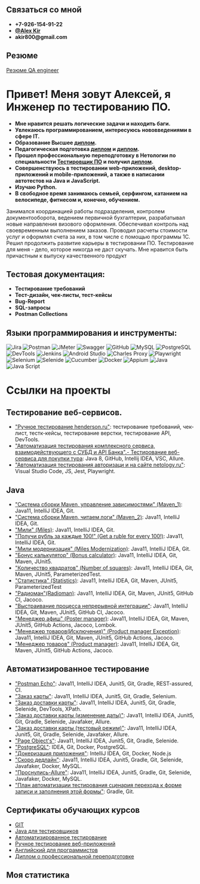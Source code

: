## Связаться со мной
 * __+7-926-154-91-22__
 * __[@Alex Kir](https://t.me/bltstmp)__
 * __akir800@gmail.com__
 
 ## Резюме
 [Резюме QA engineer](https://github.com/Akir800/Akir800/blob/master/CV/CV_QA_engineer.pdf)

# Привет! Меня зовут Алексей, я Инженер по тестированию ПО.
* __Мне нравится решать логические задачи и находить баги.__
* __Увлекаюсь программированием, интересуюсь нововведениями в сфере IT.__
* __Образование Высшее [диплом](https://github.com/Akir800/AlexeyKirillov/blob/master/Certificates/Diplome_1.pdf).__
* __Педагогическая подготовка [диплом](https://github.com/Akir800/AlexeyKirillov/blob/master/Certificates/Diplome_2.pdf) и [диплом](https://github.com/Akir800/AlexeyKirillov/blob/master/Certificates/Diplome_3.pdf).__
* __Прошeл профессиональную переподготовку в Нетологии по специальности [Тестировщик ПО](https://netology.ru/programs/qa) и получил [диплом](https://github.com/Akir800/AlexeyKirillov/blob/master/Certificates/Diplome_QA.pdf).__
* __Совершенствуюсь в тестировании web-приложений, desktop-приложений и mobile-приложений, а также в написании автотестов на Java и JavaScript.__
* __Изучаю Python.__
* __В свободное время занимаюсь семьей, серфингом, катанием на велосипеде, фитнесом и, конечно, обучением.__

Занимался координацией работы подразделения, контролем документооборота, ведением первичной бухгалтерии, разрабатывал новые направления визового оформления.
Обеспечивал контроль над своевременным выполнением заказов.
Проводил расчеты стоимости услуг и оформлял счета за них, в том числе с помощью программы 1С.
Решил продолжить развитие карьеры в тестировании ПО. Тестирование для меня - дело, которое никогда не даст скучать. Мне нравится быть причастным к выпуску качественного продукт
## Тестовая документация:
* __Тестирование требований__
* __Тест-дизайн, чек-листы, тест-кейсы__
* __Bug-Report__
* __SQL-запросы__
* __Postman Collections__

## Языки программирования и инструменты:
![Jira](https://img.shields.io/badge/-Jira-090909?style=for-the-badge&logo=jira&logoColor=136be1)
![Postman](https://img.shields.io/badge/-Postman-090909?style=for-the-badge&logo=postman&logoColor=f76935)
![JMeter](https://img.shields.io/badge/-JMeter-090909?style=for-the-badge&logo=apache&logoColor=f76935)
![Swagger](https://img.shields.io/badge/-Swagger-090909?style=for-the-badge&logo=Swagger&logoColor=7ede2b)
![GitHub](https://img.shields.io/badge/-GitHub-090909?style=for-the-badge&logo=GitHub)
![MySQL](https://img.shields.io/badge/-MySQL-090909?style=for-the-badge&logo=MySQL&logoColor=00618a)
![PostgreSQL](https://img.shields.io/badge/-PostgreSQL-090909?style=for-the-badge&logo=PostgreSQL&logoColor=00618a)
![DevTools](https://img.shields.io/badge/-DevTools-090909?style=for-the-badge&logo=DevTools&logoColor=136be1)
![Jenkins](https://img.shields.io/badge/-Jenkins-090909?style=for-the-badge&logo=Jenkins&logoColor=136be1)
![Android Studio](https://img.shields.io/badge/-AndroidStudio-090909?style=for-the-badge&logo=AndroidStudio&logoColor=3ad07d)
![Charles Proxy](https://img.shields.io/badge/-CharlesProxy-090909?style=for-the-badge&logo=CharlesProxy&logoColor=3ad07d)
![Playwright](https://img.shields.io/badge/-Playwright-090909?style=for-the-badge&logo=Playwright)
![Selenium](https://img.shields.io/badge/-Selenium-090909?style=for-the-badge&logo=Selenium&logoColor=7ede2b)
![Selenide](https://img.shields.io/badge/-Selenide-090909?style=for-the-badge&logo=Selenide&logoColor=#883090)
![Cucumber](https://img.shields.io/badge/-Cucumber-090909?style=for-the-badge&logo=Cucumber&logoColor=3ad07d)
![Docker](https://img.shields.io/badge/-Docker-090909?style=for-the-badge&logo=Docker&logoColor=#003f8c)
![Appium](https://img.shields.io/badge/-Appium-090909?style=for-the-badge&logo=Appium)
![Java](https://img.shields.io/badge/-Java-090909?style=for-the-badge&logo=Java)
![Java Script](https://img.shields.io/badge/-JavaScript-090909?style=for-the-badge&logo=JavaScript)


# Ссылки на проекты 


## Тестирование веб-сервисов.
* ["Ручное тестирование henderson.ru"](https://docs.google.com/spreadsheets/d/1X0ZunWi4yEscNeWeFddUIpbS6b_oxFUG_5HoiUIDnXU/edit#gid=0): тестирование требований, чек-лист, тестк-кейсы, тестирование верстки, тестирование API, DevTools.
* ["Автоматизация тестирования комплексного сервиса, взаимодействующего с СУБД и API Банка".- Тестирование веб-сервиса для покупки тура](https://github.com/Akir800/QA_Diploma.git): Java 8, GitHub, Intellij IDEA, VSC, Allure.
* ["Автоматизация тестирования авторизаци и на сайте netology.ru"](https://github.com/KseniyaChepelevich/Test_Playwright): Visual Studio Code, JS, Jest, Playwright.


## Java
* ["Система сборки Maven, управление зависимостями" (Maven_1)](https://github.com/Akir800/Maven-1): Java11, IntelliJ IDEA, Git.
* ["Система сборки Maven, читаем логи" (Maven_2)](https://github.com/Akir800/Maven-2): Java11, IntelliJ IDEA, Git.
* ["Мили" (Miles)](https://github.com/Akir800/Primitives-1-Bonus-Miles): Java11, IntelliJ IDEA, Git.
* ["Получи рубль за каждые 100!" (Get a ruble for every 100!)](https://github.com/Akir800/Primitives-2-1-for-100): Java11, IntelliJ IDEA, Git.
* ["Мили модернизация" (Miles Modernization)](https://github.com/Akir800/Testability-1-Miles---modernization): Java11, IntelliJ IDEA, Git.
* ["Бонус калькулятор" (Bonus calculator)](https://github.com/KseniyaChepelevich/bonus-calc-test1): Java11, IntelliJ IDEA, Git, Maven, JUnit5.
* ["Количество квадратов" (Number of squares)](https://github.com/Akir800/Cycles-1): Java11, IntelliJ IDEA, Git, Maven, JUnit5, ParameterizedTest.
* ["Статистика" (Statistics)](https://github.com/Akir800/Cycles-2_Stats): Java11, IntelliJ IDEA, Git, Maven, JUnit5, ParameterizedTest
* ["Радиоман"(Radioman)](https://github.com/Akir800/OOP_RadioMan): Java11, IntelliJ IDEA, Git, Maven, JUnit5, GitHub CI, Jacoco.
* ["Выстраивание процесса непрерывной интеграции"](https://github.com/Akir800/CICD01): Java11, IntelliJ IDEA, Git, Maven, JUnit5, GitHub CI, Jacoco.
* ["Менеджер афиш" (Poster manager)](https://github.com/Akir800/Mockito_01): Java11, IntelliJ IDEA, Git, Maven, JUnit5, GitHub Actions, Jacoco, Lombok.
* ["Менеджер товаров(Исключения)" (Product manager Exception)](https://github.com/Akir800/ProductManagerException): Java11, IntelliJ IDEA, Git, Maven, JUnit5, GitHub Actions, Jacoco.
* ["Менеджер товаров" (Product manager)](https://github.com/Akir800/ProductManager): Java11, IntelliJ IDEA, Git, Maven, JUnit5, GitHub Actions, Jacoco.


  
## Автоматизированное тестирование
* ["Postman Echo"](https://github.com/Akir800/PostmanEcho): Java11, IntelliJ IDEA, Junit5, Git, Gradle, REST-assured, CI. 
* ["Заказ карты"](https://github.com/Akir800/testweb): Java11, IntelliJ IDEA, Junit5, Git, Gradle, Selenium.
* ["Заказ доставки карты"](https://github.com/Akir800/Selenide): Java11, IntelliJ IDEA, Junit5, Git, Gradle, Selenide, DevTools, XPath.
* ["Заказ доставки карты (изменение даты)"](https://github.com/Akir800/Patterns_change-of-date): Java11, IntelliJ IDEA, Junit5, Git, Gradle, Selenide, Javafaker, Allure.
* ["Заказ доставки карты (тестовый режим)"](https://github.com/Akir800/Patterns_test_mode): Java11, IntelliJ IDEA, Junit5, Git, Gradle, Selenide, Javafaker, Allure.
* ["Page Object's"](https://github.com/Akir800/bdd_page_object): Java11, IntelliJ IDEA, Junit5, Git, Gradle, Selenide.
* ["PostgreSQL"](https://github.com/Akir800/AQA_Docker): IDEA, Git, Docker, PostgreSQL.
* ["Докеризация приложения"](https://github.com/Akir800/AQA_Dockerfile): IntelliJ IDEA, Git, Docker, Node.js
* ["Скоро дедлайн"](https://github.com/Akir800/AQA_SQL): Java11, IntelliJ IDEA, Junit5, Gradle, Git, Selenide, Javafaker, Docker, MySQL. 
* ["Проснулись-Allure"](https://github.com/Akir800/AQA_Allure): Java11, IntelliJ IDEA, Junit5, Gradle, Git, Selenide, Javafaker, Docker, MySQL.
* ["План автоматизации тестирования сценария перехода к форме записи и заполнения этой формы"](https://github.com/Akir800/Final_lecture): Gradle, Git.


## Сертификаты обучающих курсов

* [GIT](https://github.com/Akir800/AlexeyKirillov/blob/master/Certificates/certificate%20git.pdf)
* [Java для тестировщиков](https://github.com/Akir800/AlexeyKirillov/blob/master/Certificates/certificate%20java.pdf)
* [Автоматизированное тестирование](https://github.com/Akir800/AlexeyKirillov/blob/master/Certificates/certificate%20auto.pdf)
* [Ручное тестирование веб-приложений](https://github.com/Akir800/AlexeyKirillov/blob/master/Certificates/certificate%20manual.pdf)
* [Английский для программистов](https://github.com/Akir800/AlexeyKirillov/blob/master/Certificates/certificate%20eng.pdf)
* [Диплом о профессиональной переподготовке](https://github.com/Akir800/AlexeyKirillov/blob/master/Certificates/Diplome_QA.pdf)


## Моя статистика

